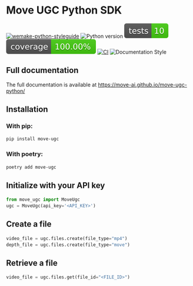 # Move UGC Python SDK

[![wemake-python-styleguide](https://img.shields.io/badge/style-wemake-7F00FF.svg)](https://github.com/wemake-services/wemake-python-styleguide)
![Python version](https://img.shields.io/badge/python-3.8%20%7C%203.9%20%7C%203.10%20%7C%203.11-blue)
![Tests](./badges/tests.svg)
![Coverage](./badges/coverage.svg)
[![CI](https://github.com/move-ai/move-ugc-python/actions/workflows/ci.yml/badge.svg?branch=main&event=workflow_run)](https://github.com/move-ai/move-ugc-python/actions/workflows/ci.yml)
![Documentation Style](https://img.shields.io/badge/docs-mkdocs%20material-blue.svg?style=flat)

## Full documentation

The full documentation is available at https://move-ai.github.io/move-ugc-python/

## Installation

### With pip:

```bash
pip install move-ugc
```
### With poetry:

```bash
poetry add move-ugc
```


## Initialize with your API key

```python
from move_ugc import MoveUgc
ugc = MoveUgc(api_key='<API_KEY>')
```

## Create a file

```python
video_file = ugc.files.create(file_type="mp4")
depth_file = ugc.files.create(file_type="move")
```

## Retrieve a file

```python
video_file = ugc.files.get(file_id="<FILE_ID>")
```
